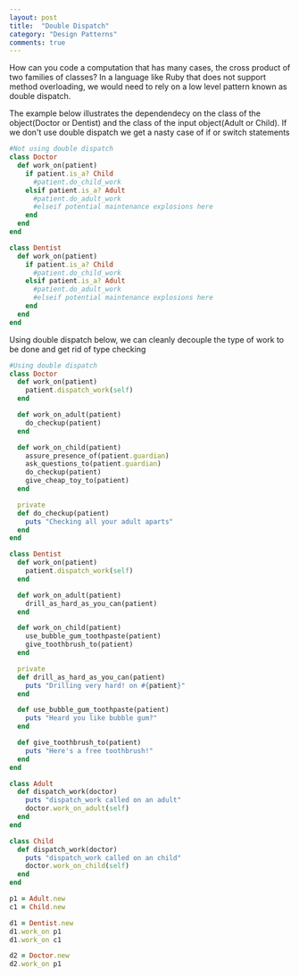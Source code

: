```yaml
---
layout: post
title:  "Double Dispatch"
category: "Design Patterns"
comments: true
---
```

How can you code a computation that has many cases, the cross product of
two families of classes? In a language like Ruby that does
not support method overloading, we would need to rely on a low level
pattern known as double dispatch.

The example below illustrates the dependendecy on the class of the
object(Doctor or Dentist) and the class of the input object(Adult or Child).
If we don't use double dispatch we get a nasty case of if or switch
statements

```ruby
#Not using double dispatch
class Doctor
  def work_on(patient)
    if patient.is_a? Child
      #patient.do_child_work
    elsif patient.is_a? Adult
      #patient.do_adult_work
      #elseif potential maintenance explosions here
    end
  end
end

class Dentist
  def work_on(patient)
    if patient.is_a? Child
      #patient.do_child_work
    elsif patient.is_a? Adult
      #patient.do_adult_work
      #elseif potential maintenance explosions here
    end
  end
end
```

Using double dispatch below, we can cleanly decouple the type of work to
be done and get rid of type checking

```ruby
#Using double dispatch
class Doctor
  def work_on(patient)
    patient.dispatch_work(self)
  end

  def work_on_adult(patient)
    do_checkup(patient)
  end

  def work_on_child(patient)
    assure_presence_of(patient.guardian)
    ask_questions_to(patient.guardian)
    do_checkup(patient)
    give_cheap_toy_to(patient)
  end

  private
  def do_checkup(patient)
    puts "Checking all your adult aparts"
  end
end

class Dentist
  def work_on(patient)
    patient.dispatch_work(self)
  end

  def work_on_adult(patient)
    drill_as_hard_as_you_can(patient)
  end

  def work_on_child(patient)
    use_bubble_gum_toothpaste(patient)
    give_toothbrush_to(patient)
  end

  private
  def drill_as_hard_as_you_can(patient)
    puts "Drilling very hard! on #{patient}"
  end

  def use_bubble_gum_toothpaste(patient)
    puts "Heard you like bubble gum?"
  end

  def give_toothbrush_to(patient)
    puts "Here's a free toothbrush!"
  end
end

class Adult
  def dispatch_work(doctor)
    puts "dispatch_work called on an adult"
    doctor.work_on_adult(self)
  end
end

class Child
  def dispatch_work(doctor)
    puts "dispatch_work called on an child"
    doctor.work_on_child(self)
  end
end

p1 = Adult.new
c1 = Child.new

d1 = Dentist.new
d1.work_on p1
d1.work_on c1

d2 = Doctor.new
d2.work_on p1
```
